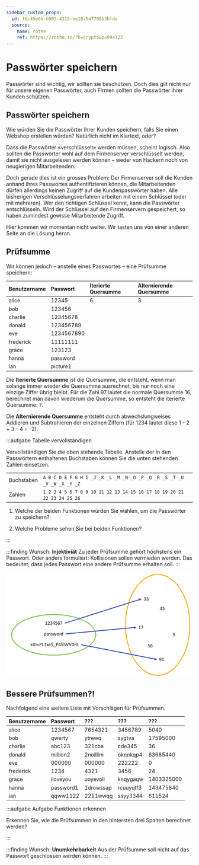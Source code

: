 ```yaml
---
sidebar_custom_props:
  id: f6c45e6b-b905-4115-be18-5d7708b3bfde
  source:
    name: rothe
    ref: https://rothe.io/?b=crypto&p=994723
---
```


# Passwörter speichern
Passwörter sind wichtig, wir sollten sie beschützen. Doch dies gilt nicht nur für unsere eigenen Passwörter, auch Firmen sollten die Passwörter ihrer Kunden schützen.

## Passwörter speichern
Wie würden Sie die Passwörter Ihrer Kunden speichern, falls Sie einen Webshop erstellen würden? Natürlich nicht im Klartext, oder?

Dass die Passwörter «verschlüsselt» werden müssen, scheint logisch. Also sollten die Passwörter wohl auf dem Firmenserver verschlüsselt werden, damit sie nicht ausgelesen werden können – weder von Hackern noch von neugierigen Mitarbeitenden.

Doch gerade dies ist ein grosses Problem: Der Firmenserver soll die Kunden anhand ihres Passwortes authentifizieren können, die Mitarbeitenden dürfen allerdings keinen Zugriff auf die Kundenpasswörter haben. Alle bisherigen Verschlüsselungsverfahren arbeiten mit einem Schlüssel (oder mit mehreren). Wer den richtigen Schlüssel kennt, kann die Passwörter entschlüsseln. Wird der Schlüssel auf den Firmenservern gespeichert, so haben zumindest gewisse Mitarbeitende Zugriff.

Hier kommen wir momentan nicht weiter. Wir tasten uns von einer anderen Seite an die Lösung heran.

## Prüfsumme
Wir können jedoch – anstelle eines Passwortes – eine Prüfsumme speichern:

<div className="slim-table">

| Benutzername | Passwort   | Iterierte Quersumme                                                                 | Alternierende Quersumme                                                              |
| :----------- | :--------- | :---------------------------------------------------------------------------------- | :----------------------------------------------------------------------------------- |
| alice        | 12345      | 6                                                                                   | 3                                                                                    |
| bob          | 123456     | <Answer type="string" webKey="e4c0e4ee-b780-4b66-b3eb-fee7643ef81c" solution="3" /> | <Answer type="string" webKey="51536ba1-e597-4ad6-889e-da2f6b30e2bd" solution="-3" /> |
| charlie      | 12345678   | <Answer type="string" webKey="4f07fa06-d3ff-49db-82ce-cd8632c67d84" solution="9" /> | <Answer type="string" webKey="d2ebd64c-8b98-4663-9eae-3fcd0f8552e6" solution="-4" /> |
| donald       | 123456789  | <Answer type="string" webKey="f0c5928e-9a39-48c8-bcb7-1b2880ba175e" solution="9" /> | <Answer type="string" webKey="ab408c87-9091-48f6-9e62-d401dd528399" solution="5" />  |
| eve          | 1234567890 | <Answer type="string" webKey="521b7f5f-407b-4014-ada2-55d6376de9e1" solution="9" /> | <Answer type="string" webKey="0c9e1541-20ec-4ac0-b525-e5c1197c6700" solution="5" />  |
| frederick    | 11111111   | <Answer type="string" webKey="20936c4d-0147-4755-992a-6f6a217d7044" solution="8" /> | <Answer type="string" webKey="f62d0c99-c687-4122-a26e-4962c3ff70b3" solution="0" />  |
| grace        | 123123     | <Answer type="string" webKey="e662e73f-3299-474a-86ca-3dc3a415549d" solution="3" /> | <Answer type="string" webKey="ba26c8da-572c-4736-996c-597bd13e44c7" solution="0" />  |
| hanna        | password   | <Answer type="string" webKey="af45e7bc-1898-4790-a2e6-71bf311c2b95" solution="7" /> | <Answer type="string" webKey="6f718695-6297-49a6-9b38-f8bd5faae01c" solution="37" /> |
| ian          | picture1   | <Answer type="string" webKey="a61c5db0-31e2-4c16-86d7-b8b518497ac8" solution="3" /> | <Answer type="string" webKey="3d1d3b0b-e008-403a-b2b3-b344a1b6582f" solution="-3" /> |

</div>

Die **Iterierte Quersumme** ist die Quersumme, die entsteht, wenn man solange immer wieder die Quersumme ausrechnet, bis nur noch eine einzige Ziffer übrig bleibt. Für die Zahl 97 lautet die normale Quersumme 16, berechnet man davon wiederum die Quersumme, so entsteht die iterierte Quersumme: `7`.

Die **Alternierende Quersumme** entsteht durch abwechslungweises Addieren und Subtrahieren der einzelnen Ziffern (für 1234 lautet diese 1 - 2 + 3 - 4 = -2).

:::aufgabe Tabelle vervollständigen
<Answer type="state" webKey="41644630-ee2c-4e5e-aa02-2855366cb7de" />

Vervollständigen Sie die oben stehende Tabelle. Anstelle der in den Passwörtern enthaltenen Buchstaben können Sie die unten stehenden Zahlen einsetzen.

<div className="slim-table no-table-header">

|            |                                                                        |
| :--------- | :--------------------------------------------------------------------- |
| Buchstaben | `A B C D E F G H I _J _K _L _M _N _O _P _Q _R _S _T _U _V _W _X _Y _Z` |
| Zahlen     | `1 2 3 4 5 6 7 8 9 10 11 12 13 14 15 16 17 18 19 20 21 22 23 24 25 26` |

</div>

1. Welche der beiden Funktionen würden Sie wählen, um die Passwörter zu speichern?

<Answer type="text" webKey="7eb652cd-88a4-41d8-a426-4bd2d7dbcec4" />

2. Welche Probleme sehen Sie bei beiden Funktionen?

<Answer type="text" webKey="e1cecdb8-b606-409e-ae94-64827efe06cf" />
:::

:::finding Wunsch: **Injektiviät**
Zu jeder Prüfsumme gehört höchstens ein Passwort. Oder anders formuliert: Kollisionen sollen vermieden werden. Das bedeutet, dass jedes Passwort eine andere Prüfsumme erhalten soll.
:::

![Injektivität --width=500px](images/injective.png)

## Bessere Prüfsummen?!
Nachfolgend eine weitere Liste mit Vorschlägen für Prüfsummen.

<div className="slim-table">

| Benutzername | Passwort  | ???       | ???       | ???        |
| :----------- | :-------- | :-------- | :-------- | :--------- |
| alice        | 1234567   | 7654321   | 3456789   | 5040       |
| bob          | qwerty    | ytrewq    | sygtva    | 17595000   |
| charlie      | abc123    | 321cba    | cde345    | 36         |
| donald       | million2  | 2noillim  | oknnkqp4  | 63685440   |
| eve          | 000000    | 000000    | 222222    | 0          |
| frederick    | 1234      | 4321      | 3456      | 24         |
| grace        | iloveyou  | uoyevoli  | knqygaqw  | 1403325000 |
| hanna        | password1 | 1drowssap | rcuuyqtf3 | 143475840  |
| ian          | qqww1122  | 2211wwqq  | ssyy3344  | 611524     |

</div>

:::aufgabe Aufgabe Funktionen erkennen
<Answer type="state" webKey="eba38e83-d4d1-457f-ae2f-ea6b7d956633" />

Erkennen Sie, wie die Prüfsummen in den hintersten drei Spalten berechnet werden?

<Answer type="text" webKey="ead7f2f2-e792-48c8-a6cc-994757348e75" />
:::

:::finding Wunsch: **Unumkehrbarkeit**
Aus der Prüfsumme soll nicht auf das Passwort geschlossen werden können.
:::
